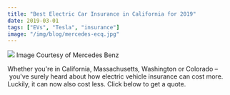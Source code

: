 ```yaml
---
title: "Best Electric Car Insurance in California for 2019"
date: 2019-03-01
tags: ["EVs", "Tesla", "insurance"]
image: "/img/blog/mercedes-ecq.jpg"
---
```


![](/img/blog/mercedes-ecq.jpg)
Image Courtesy of Mercedes Benz

Whether you're in California, Massachusetts, Washington or Colorado – you've surely heard about how electric vehicle insurance can cost more. Luckily, it can now also cost less. Click below to get a quote.